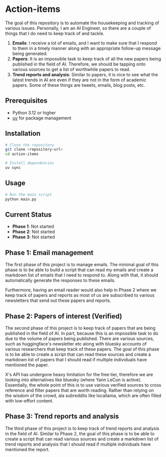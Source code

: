 # Action-items

The goal of this repository is to automate the housekeeping and tracking of various issues.
Personally, I am an AI Engineer, so there are a couple of things that I do need to keep track of
and tackle.

1. **Emails**: I receive a lot of emails, and I want to make sure that I respond to them in a timely manner
along with an appropriate follow-up message being generated.
2. **Papers**: It is an impossible task to keep track of all the new papers being published in the field of AI.
Therefore, we should be tapping onto various sources to get a list of worthwhile papers to read.
3. **Trend reports and analysis**: Similar to papers, it is nice to see what the latest trends in AI are
even if they are not in the form of academic papers. Some of these things are tweets, emails, blog posts, etc.

## Prerequisites

- Python 3.12 or higher
- [uv](https://docs.astral.sh/uv/) for package management

## Installation

```bash
# Clone the repository
git clone <repository-url>
cd action-items

# Install dependencies
uv sync
```

## Usage

```bash
# Run the main script
python main.py
```

## Current Status

- **Phase 1**: Not started
- **Phase 2**: Not started
- **Phase 3**: Not started

## Phase 1: Email management

The first phase of this project is to manage emails. The minimal goal of this phase is to be able
to build a script that can read my emails and create a markdown list of emails that I need to respond to.
Along with that, it should automatically generate the responses to these emails.

Furthermore, having an email reader would also help in Phase 2 where we keep track of papers and reports
as most of us are subscribed to various newsletters that send out these papers and reports.

## Phase 2: Papers of interest (Verified)

The second phase of this project is to keep track of papers that are being published in the field of AI. In part,
because this is an impossible task to do due to the volume of papers being published.
There are various sources, such as huggingface's newsletter etc along with bluesky accounts of various researchers
that keep track of these papers. The goal of this phase is to be able to create a script that can read these sources
and create a markdown list of papers that I should read if multiple individuals have mentioned the paper.

X's API has undergone heavy limitation for the free tier, therefore we are looking into alternatives
like bluesky (where Yann LeCun is active). Essentially, the whole point of this is to
use various verified sources to cross reference and filter papers that are worth reading. Rather than relying
on the wisdom of the crowd, ala subreddits like locallama, which are often filled with low-effort content. 

## Phase 3: Trend reports and analysis
The third phase of this project is to keep track of trend reports and analysis in the field of AI.
Similar to Phase 2, the goal of this phase is to be able to create a script that can read various sources
and create a markdown list of trend reports and analysis that I should read if multiple individuals have mentioned the report.


